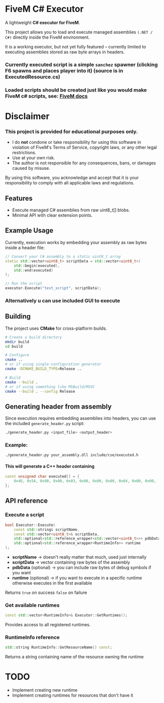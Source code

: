 # FiveM C# Executor
A lightweight **C# executor for FiveM**.

This project allows you to load and execute managed assemblies `(.NET / C#)` directly inside the FiveM environment.

It is a working executor, but not yet fully featured – currently limited to executing assemblies stored as raw byte arrays in headers.

### Currently executed script is a simple `sanchez` spawner (clicking F6 spawns and places player into it) (source is in ExecutedResource.cs)

### Loaded scripts should be created just like you would make FiveM c# scripts, see: [FiveM docs](https://docs.fivem.net/docs/scripting-manual/runtimes/csharp/)

# Disclaimer
### This project is provided for educational purposes only.
- I do **not** condone or take responsibility for using this software in violation of FiveM's Terms of Service, copyright laws, or any other legal restrictions.
- Use at your own risk.
- The author is not responsible for any consequences, bans, or damages caused by misuse.

By using this software, you acknowledge and accept that it is your responsibility to comply with all applicable laws and regulations.

## Features
- Execute managed C# assemblies from raw uint8_t[] blobs.
- Minimal API with clear extension points.

## Example Usage
Currently, execution works by embedding your assembly as raw bytes inside a header file:

```cpp
// Convert your C# assembly to a static uint8_t array
static std::vector<uint8_t> scriptData = std::vector<uint8_t>(
    std::begin(executed), 
    std::end(executed)
);

// Run the script
executor.Execute("test_script", scriptData);
```

### Alternatively u can use included GUI to execute

## Building
The project uses **CMake** for cross-platform builds.
```sh
# Create a build directory
mkdir build
cd build

# Configure
cmake ..
# or if using single-configuration generator
cmake -DCMAKE_BUILD_TYPE=Release ..

# Build
cmake --build . 
# or if using something like MSBuild/MSVC
cmake --build . --config Release
```

## Generating header from assembly
Since execution requires embedding assemblies into headers, you can use the included `generate_header.py` script:
```sh
./generate_header.py <input_file> <output_header>
```
### Example:
```sh
./generate_header.py your_assembly.dll include/cse/executed.h
```

#### This will generate a C++ header containing
```cpp
const unsigned char executed[] = {
    0x4D, 0x5A, 0x90, 0x00, 0x03, 0x00, 0x00, 0x00, 0x04, 0x00, 0x00, ...
};
```

## API reference
### Execute a script
```cpp
bool Executor::Execute(
    const std::string& scriptName,
    const std::vector<uint8_t>& scriptData,
    std::optional<std::reference_wrapper<std::vector<uint8_t>>> pdbData,
    std::optional<std::reference_wrapper<RuntimeInfo>> runtime
);
```
- **scriptName** -> doesn't really matter that much, used just internally
- **scriptData** -> vector containing raw bytes of the assembly
- **pdbData** (optional) -> you can include raw bytes of debug symbols if you want
- **runtime** (optional) -> if you want to execute in a specific runtime otherwise executes in the first available

Returns `true` on success `false` on failure

### Get available runtimes
```cpp
const std::vector<RuntimeInfo>& Executor::GetRuntimes();
```
Provides access to all registered runtimes.

### RuntimeInfo reference
```cpp
std::string RuntimeInfo::GetResourceName() const;
```
Returns a string containing name of the resource owning the runtime

# TODO
- Implement creating new runtime
- Implement creating runtimes for resources that don't have it